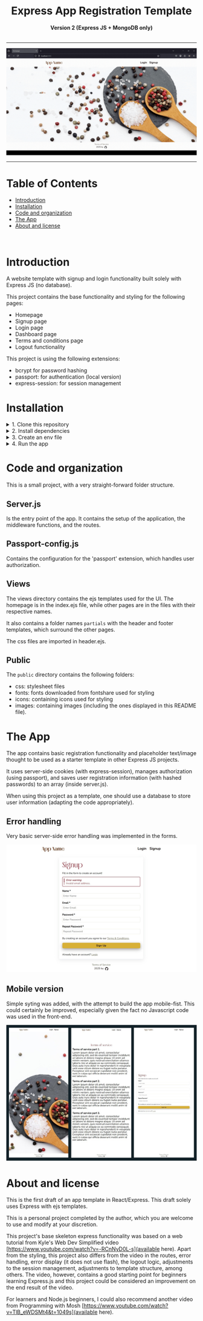 <div align="center">
  <br>
  <h1><b>Express App Registration Template</b></h1>
  <strong>Version 2 (Express JS + MongoDB only)</strong>
</div>
<br>

<hr>

![Preview of app](public/images/readme/App_preview_gif.gif)
<hr>

# Table of Contents
- [Introduction](#introduction)
- [Installation](#installation)
- [Code and organization](#code-and-organization)
- [The App](#the-app)
- [About and license](#about-and-license)
<br>

# Introduction

A website template with signup and login functionality built solely with Express JS (no database).

This project contains the base functionality and styling for the following pages:
- Homepage
- Signup page
- Login page
- Dashboard page
- Terms and conditions page
- Logout functionality

This project is using the following extensions:
- bcrypt for password hashing
- passport: for authentication (local version)
- express-session: for session management

# Installation

<details>
   <summary>1. Clone this repository</summary>

   >\
   > More information on how to clone this repository [https://docs.github.com/en/repositories/creating-and-managing-repositories/cloning-a-repository](available here)
   ><br/><br/>
</details>

<details>
   <summary>2. Install dependencies</summary>

   >\
   > Make sure you have MongoDB installed in your machine. If you do not, I recommend using the MongoDB Community Server Download [https://www.mongodb.com/try/download/community](available here). (Date: 24 March 2025).
   > Next, install the app dependencies:
   >\
   > ```pwsh
   >npm install
   >```
   ><br/><br/>
</details>

<details>
   <summary>3. Create an env file</summary>

   >\
   > You can create a .env file in the root, the content should be similar to that of the .env.example file provided.
   > 
   > Do not forget to change the session secret key.
   ><br/><br/>
</details>

<details>
   <summary>4. Run the app</summary>

   >\
   > ```pwsh
   >npm run devStart
   >```
   ><br/><br/>
</details>


# Code and organization

This is a small project, with a very straight-forward folder structure.

## Server.js

Is the entry point of the app.
It contains the setup of the application, the middleware functions, and the routes.

## Passport-config.js

Contains the configuration for the 'passport' extension, which handles user authorization.

## Views

The views directory contains the ejs templates used for the UI.
The homepage is in the index.ejs file, while other pages are in the files with their respective names.

It also contains a folder names `partials` with the header and footer templates, which surround the other pages.

The css files are imported in header.ejs.

## Public

The `public` directory contains the following folders:

- css: stylesheet files
- fonts: fonts downloaded from fontshare used for styling
- icons: containing icons used for styling
- images: containing images (including the ones displayed in this README file).

# The App

The app contains basic registration functionality and placeholder text/image thought to be used as a starter template in other Express JS projects.

It uses server-side cookies (with express-session), manages authorization (using passport), and saves user registration information (with hashed passwords) to an array (inside server.js).

When using this project as a template, one should use a database to store user information (adapting the code appropriately).

## Error handling

Very basic server-side error handling was implemented in the forms.

![Preview of app error handling](public/images/readme/App_error_handling.jpg)

## Mobile version

Simple syting was added, with the attempt to build the app mobile-fist.
This could certainly be improved, especially given the fact no Javascript code was used in the front-end.

![Preview of app on mobile](public/images/readme/App_mobile.jpg)

# About and license

This is the first draft of an app template in React/Express. This draft solely uses Express with ejs templates.

This is a personal project completed by the author, which you are welcome to use and modify at your discretion.

This project's base skeleton express functionality was based on a web tutorial from Kyle's Web Dev Simplified video [https://www.youtube.com/watch?v=-RCnNyD0L-s](available here). Apart from the styling, this project also differs from the video in the routes, error handling, error display (it does not use flash), the logout logic, adjustments to the session management, adjustments to template structure, among others. The video, however, contains a good starting point for beginners learning Express.js and this project could be considered an improvement on the end result of the video.

For learners and Node.js beginners, I could also recommend another video from Programming with Mosh [https://www.youtube.com/watch?v=TlB_eWDSMt4&t=1049s](available here).


